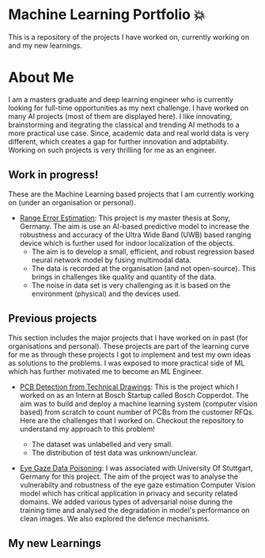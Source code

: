 # Machine Learning Portfolio 💥
This is a repository of the projects I have worked on, currently working on and my new learnings.

# About Me
I am a masters graduate and deep learning engineer who is currently looking for full-time opportunities as my next challenge. I have worked on many AI projects (most of them are displayed here). I like innovating, brainstorming and itegrating the classical and trending AI methods to a more practical use case. Since, academic data and real world data is very different, which creates a gap for further innovation and adptability. Working on such projects is very thrilling for me as an engineer. 

## Work in progress!
These are the Machine Learning based projects that I am currently working on (under an organisation or personal).
- [Range Error Estimation](https://github.com/ayush939/DNN-based-ranging-quality-prediction-): This project is my master thesis at Sony, Germany. The aim is use an AI-based predictive model to increase the robustness and accuracy of the Ultra Wide Band (UWB) based ranging device which is further used for indoor localization of the objects.
    - The aim is to develop a small, efficient, and robust regression based neural network model by fusing multimodal data.
    - The data is recorded at the organisation (and not open-source). This brings in challenges like quality and quantity of the data.
    - The noise in data set is very challenging as it is based on the environment (physical) and the devices used.
  
## Previous projects
This section includes the major projects that I have worked on in past (for organisations and personal). These projects are part of the learning curve for me as through these projects I got to implement and test my own ideas as solutions to the problems. I was exposed to more practical side of ML which has further motivated me to become an ML Engineer.

- [PCB Detection from Technical Drawings](https://github.com/ayush939/PCB-Detection-MLOps.git): This is the project which I worked on as an Intern at Bosch Startup called Bosch Copperdot. The aim was to build and deploy a machine learning system (computer vision based) from scratch to count number of PCBs from the customer RFQs. Here are the challenges that I worked on. Checkout the repository to understand my approach to this problem!
    - The dataset was unlabelled and very small.
    - The distribution of test data was unknown/unclear.

- [Eye Gaze Data Poisoning](https://github.com/ayush939/Gaze-Data-Poisoning.git): I was associated with University Of Stuttgart, Germany for this project. The aim of the project was to analyse the vulnerabilty and robustness of the eye gaze estimation Computer Vision model which has critical application in privacy and security related domains. We added various types of adversarial noise during the training time and analysed the degradation in model's performance on clean images. We also explored the defence mechanisms.
    

## My new Learnings
